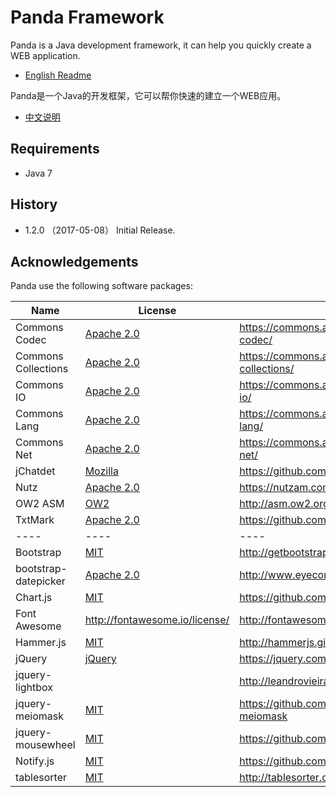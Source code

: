  Panda Framework
=================

Panda is a Java development framework, it can help you quickly create a WEB application.

 - [English Readme](Readme)



Panda是一个Java的开发框架，它可以帮你快速的建立一个WEB应用。

 - [中文说明](Readme_zh)



## Requirements
 - Java 7


## History
 - 1.2.0 （2017-05-08）
   Initial Release.



Acknowledgements
----------------

Panda use the following software packages:

| Name                | License                                                       | Source                                                 |
|---------------------|---------------------------------------------------------------|--------------------------------------------------------|
| Commons Codec       | [Apache 2.0](http://www.apache.org/licenses/LICENSE-2.0)      | https://commons.apache.org/proper/commons-codec/       |
| Commons Collections | [Apache 2.0](http://www.apache.org/licenses/LICENSE-2.0)      | https://commons.apache.org/proper/commons-collections/ |
| Commons IO          | [Apache 2.0](http://www.apache.org/licenses/LICENSE-2.0)      | https://commons.apache.org/proper/commons-io/          |
| Commons Lang        | [Apache 2.0](http://www.apache.org/licenses/LICENSE-2.0)      | https://commons.apache.org/proper/commons-lang/        |
| Commons Net         | [Apache 2.0](http://www.apache.org/licenses/LICENSE-2.0)      | https://commons.apache.org/proper/commons-net/         |
| jChatdet            | [Mozilla](https://www.mozilla.org/en-US/MPL/)                 | https://github.com/vidoss/jchardet                     |
| Nutz                | [Apache 2.0](http://www.apache.org/licenses/LICENSE-2.0)      | https://nutzam.com/                                    |
| OW2 ASM             | [OW2](http://asm.ow2.org/license.html)                        | http://asm.ow2.org/                                    |
| TxtMark             | [Apache 2.0](http://www.apache.org/licenses/LICENSE-2.0)      | https://github.com/rjeschke/txtmark                    |
| ----                | ----                                                          | ----                                                   |
| Bootstrap           | [MIT](https://opensource.org/licenses/MIT)                    | http://getbootstrap.com/                               |
| bootstrap-datepicker| [Apache 2.0](http://www.apache.org/licenses/LICENSE-2.0)      | http://www.eyecon.ro/bootstrap-datepicker/             |
| Chart.js            | [MIT](https://opensource.org/licenses/MIT)                    | https://github.com/chartjs/Chart.js                    |
| Font Awesome        | http://fontawesome.io/license/                                | http://fontawesome.io/                                 |
| Hammer.js           | [MIT](https://opensource.org/licenses/MIT)                    | http://hammerjs.github.io/                             |
| jQuery              | [jQuery](https://jquery.org/license/)                         | https://jquery.com/                                    |
| jquery-lightbox     |                                                               | http://leandrovieira.com                               |
| jquery-meiomask     | [MIT](https://opensource.org/licenses/MIT)                    | https://github.com/fabiomcosta/jquery-meiomask         |
| jquery-mousewheel   | [MIT](https://opensource.org/licenses/MIT)                    | https://github.com/jquery/jquery-mousewheel            |
| Notify.js           | [MIT](https://opensource.org/licenses/MIT)                    | https://github.com/jpillora/notifyjs                   |
| tablesorter         | [MIT](https://opensource.org/licenses/MIT)                    | http://tablesorter.com                                 |
